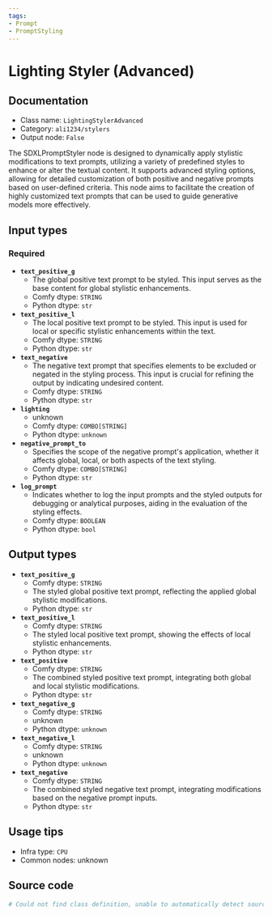 ```yaml
---
tags:
- Prompt
- PromptStyling
---
```


# Lighting Styler (Advanced)
## Documentation
- Class name: `LightingStylerAdvanced`
- Category: `ali1234/stylers`
- Output node: `False`

The SDXLPromptStyler node is designed to dynamically apply stylistic modifications to text prompts, utilizing a variety of predefined styles to enhance or alter the textual content. It supports advanced styling options, allowing for detailed customization of both positive and negative prompts based on user-defined criteria. This node aims to facilitate the creation of highly customized text prompts that can be used to guide generative models more effectively.
## Input types
### Required
- **`text_positive_g`**
    - The global positive text prompt to be styled. This input serves as the base content for global stylistic enhancements.
    - Comfy dtype: `STRING`
    - Python dtype: `str`
- **`text_positive_l`**
    - The local positive text prompt to be styled. This input is used for local or specific stylistic enhancements within the text.
    - Comfy dtype: `STRING`
    - Python dtype: `str`
- **`text_negative`**
    - The negative text prompt that specifies elements to be excluded or negated in the styling process. This input is crucial for refining the output by indicating undesired content.
    - Comfy dtype: `STRING`
    - Python dtype: `str`
- **`lighting`**
    - unknown
    - Comfy dtype: `COMBO[STRING]`
    - Python dtype: `unknown`
- **`negative_prompt_to`**
    - Specifies the scope of the negative prompt's application, whether it affects global, local, or both aspects of the text styling.
    - Comfy dtype: `COMBO[STRING]`
    - Python dtype: `str`
- **`log_prompt`**
    - Indicates whether to log the input prompts and the styled outputs for debugging or analytical purposes, aiding in the evaluation of the styling effects.
    - Comfy dtype: `BOOLEAN`
    - Python dtype: `bool`
## Output types
- **`text_positive_g`**
    - Comfy dtype: `STRING`
    - The styled global positive text prompt, reflecting the applied global stylistic modifications.
    - Python dtype: `str`
- **`text_positive_l`**
    - Comfy dtype: `STRING`
    - The styled local positive text prompt, showing the effects of local stylistic enhancements.
    - Python dtype: `str`
- **`text_positive`**
    - Comfy dtype: `STRING`
    - The combined styled positive text prompt, integrating both global and local stylistic modifications.
    - Python dtype: `str`
- **`text_negative_g`**
    - Comfy dtype: `STRING`
    - unknown
    - Python dtype: `unknown`
- **`text_negative_l`**
    - Comfy dtype: `STRING`
    - unknown
    - Python dtype: `unknown`
- **`text_negative`**
    - Comfy dtype: `STRING`
    - The combined styled negative text prompt, integrating modifications based on the negative prompt inputs.
    - Python dtype: `str`
## Usage tips
- Infra type: `CPU`
- Common nodes: unknown


## Source code
```python
# Could not find class definition, unable to automatically detect source code
```
